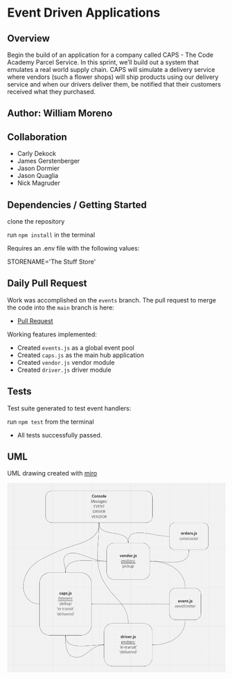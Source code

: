 # Event Driven Applications

## Overview

Begin the build of an application for a company called CAPS - The Code Academy Parcel Service. In this sprint, we’ll build out a system that emulates a real world supply chain. CAPS will simulate a delivery service where vendors (such a flower shops) will ship products using our delivery service and when our drivers deliver them, be notified that their customers received what they purchased.

## Author: William Moreno

## Collaboration

- Carly Dekock
- James Gerstenberger
- Jason Dormier
- Jason Quaglia
- Nick Magruder

## Dependencies / Getting Started

clone the repository

run `npm install` in the terminal

Requires an .env file with the following values:

STORENAME='The Stuff Store'

## Daily Pull Request

Work was accomplished on the `events` branch. The pull request to merge the code into the `main` branch is here:

- [Pull Request](https://github.com/William-Moreno/caps/pull/1)

Working features implemented:
- Created `events.js` as a global event pool
- Created `caps.js` as the main hub application
- Created `vendor.js` vendor module
- Created `driver.js` driver module 

## Tests

Test suite generated to test event handlers:

  run `npm test` from the terminal


  - All tests successfully passed.

## UML

UML drawing created with [miro](https://miro.com/)

![UML Diagram](./assets/lab-11-uml.PNG)